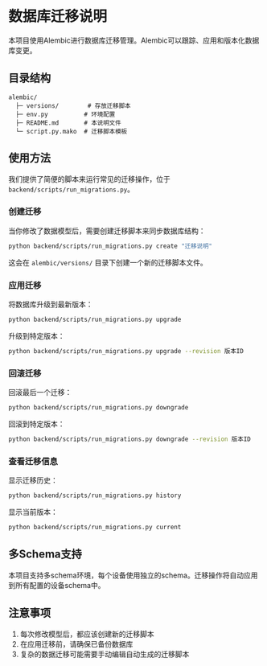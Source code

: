 # 数据库迁移说明

本项目使用Alembic进行数据库迁移管理。Alembic可以跟踪、应用和版本化数据库变更。

## 目录结构

```
alembic/
  ├─ versions/        # 存放迁移脚本
  ├─ env.py          # 环境配置
  ├─ README.md       # 本说明文件
  └─ script.py.mako  # 迁移脚本模板
```

## 使用方法

我们提供了简便的脚本来运行常见的迁移操作，位于 `backend/scripts/run_migrations.py`。

### 创建迁移

当你修改了数据模型后，需要创建迁移脚本来同步数据库结构：

```bash
python backend/scripts/run_migrations.py create "迁移说明"
```

这会在 `alembic/versions/` 目录下创建一个新的迁移脚本文件。

### 应用迁移

将数据库升级到最新版本：

```bash
python backend/scripts/run_migrations.py upgrade
```

升级到特定版本：

```bash
python backend/scripts/run_migrations.py upgrade --revision 版本ID
```

### 回滚迁移

回滚最后一个迁移：

```bash
python backend/scripts/run_migrations.py downgrade
```

回滚到特定版本：

```bash
python backend/scripts/run_migrations.py downgrade --revision 版本ID
```

### 查看迁移信息

显示迁移历史：

```bash
python backend/scripts/run_migrations.py history
```

显示当前版本：

```bash
python backend/scripts/run_migrations.py current
```

## 多Schema支持

本项目支持多schema环境，每个设备使用独立的schema。迁移操作将自动应用到所有配置的设备schema中。

## 注意事项

1. 每次修改模型后，都应该创建新的迁移脚本
2. 在应用迁移前，请确保已备份数据库
3. 复杂的数据迁移可能需要手动编辑自动生成的迁移脚本 